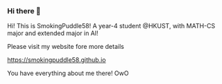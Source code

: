 ### Hi there 👋


Hi! This is SmokingPuddle58! A year-4 student @HKUST, with MATH-CS major and extended major in AI!

Please visit my website fore more details

https://smokingpuddle58.github.io

You have everything about me there! OwO
